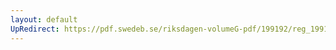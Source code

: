 ```yaml
---
layout: default
UpRedirect: https://pdf.swedeb.se/riksdagen-volumeG-pdf/199192/reg_199192/reg_199192_0651.pdf
---
```

